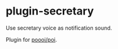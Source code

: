 # plugin-secretary

Use secretary voice as notification sound.

Plugin for [poooi/poi](https://github.com/poooi/poi).
